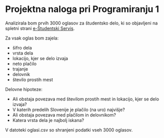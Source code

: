 # Projektna naloga pri Programiranju 1

Analizirala bom prvih 3000 oglasov za študentsko delo, ki so objavljeni na spletni strani [e-Študentski Servis](https://www.studentski-servis.com/studenti/prosta-dela).

Za vsak oglas bom zajela:
- šifro dela
- vrsta dela
- lokacijo, kjer se delo izvaja
- neto plačilo
- trajanje
- delovnik
- število prostih mest

Delovne hipoteze:
- Ali obstaja povezava med številom prostih mest in lokacijo, kjer se delo izvaja?
- V katerih predelih Slovenije je plačilo (na uro) najvišje?
- Ali obstaja povezava med plačilom in delovnikom?
- Katera vrsta dela je najbolj iskana?

V datoteki oglasi.csv so shranjeni podatki vseh 3000 oglasov.